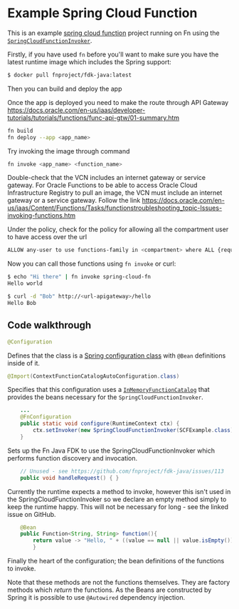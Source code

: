 # Example Spring Cloud Function

This is an example [spring cloud function](https://github.com/spring-cloud/spring-cloud-function) 
project running on Fn using the 
[`SpringCloudFunctionInvoker`](/runtime/src/main/java/com/fnproject/fn/runtime/spring/SpringCloudFunctionInvoker.java).

Firstly, if you have used `fn` before you'll want to make sure you have the latest runtime image which includes the Spring support:

```bash
$ docker pull fnproject/fdk-java:latest
```

Then you can build and deploy the app

Once the app is deployed you need to make the route through API Gateway
https://docs.oracle.com/en-us/iaas/developer-tutorials/tutorials/functions/func-api-gtw/01-summary.htm


```bash
fn build
fn deploy --app <app_name>
```

Try invoking the image through command 
```bash
fn invoke <app_name> <function_name>
```
Double-check that the VCN includes an internet gateway or service gateway. 
For Oracle Functions to be able to access Oracle Cloud Infrastructure Registry to pull an image, 
the VCN must include an internet gateway or a service gateway. Follow the link
https://docs.oracle.com/en-us/iaas/Content/Functions/Tasks/functionstroubleshooting_topic-Issues-invoking-functions.htm

Under the policy, check  for the policy for allowing all the compartment user to have access over the url
```bash
ALLOW any-user to use functions-family in <compartment> where ALL {request.principal.type= 'ApiGateway', request.resource.compartment.id = '<compartment_id>'}
```

Now you can call those functions using `fn invoke` or curl:

```bash
$ echo "Hi there" | fn invoke spring-cloud-fn 
Hello world

$ curl -d "Bob" http://<url-apigateway>/hello
Hello Bob
```


## Code walkthrough

```java
@Configuration
```
Defines that the class is a 
[Spring configuration class](https://docs.spring.io/spring-framework/docs/current/javadoc-api/org/springframework/context/annotation/Configuration.html) 
with `@Bean` definitions inside of it.

```java
@Import(ContextFunctionCatalogAutoConfiguration.class)
```
Specifies that this configuration uses a [`InMemoryFunctionCatalog`](https://github.com/spring-cloud/spring-cloud-function/blob/a973b678f1d4d6f703a530e2d9e071b6d650567f/spring-cloud-function-context/src/main/java/org/springframework/cloud/function/context/InMemoryFunctionCatalog.java)
that provides the beans necessary
for the `SpringCloudFunctionInvoker`.

```java
    ...
    @FnConfiguration
    public static void configure(RuntimeContext ctx) {
        ctx.setInvoker(new SpringCloudFunctionInvoker(SCFExample.class));
    }
```

Sets up the Fn Java FDK to use the SpringCloudFunctionInvoker which performs function discovery and invocation.

```java
    // Unused - see https://github.com/fnproject/fdk-java/issues/113
    public void handleRequest() { }
```

Currently the runtime expects a method to invoke, however this isn't used in the SpringCloudFunctionInvoker so we declare an empty method simply to keep the runtime happy. This will not be necessary for long - see the linked issue on GitHub.


```java
    @Bean
    public Function<String, String> function(){
        return value -> "Hello, " + ((value == null || value.isEmpty()) ? "world"  : value ) + "!";
        }
```

Finally the heart of the configuration; the bean definitions of the functions to invoke.

Note that these methods are not the functions themselves. They are factory methods which *return* the functions. As the Beans are constructed by Spring it is possible to use `@Autowired` dependency injection.
